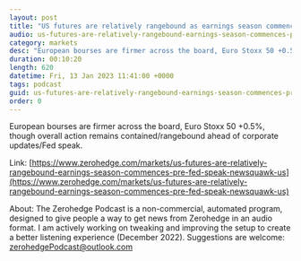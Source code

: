 ```yaml
---
layout: post
title: "US futures are relatively rangebound as earnings season commences pre-Fed speak - Newsquawk US Market Open"
audio: us-futures-are-relatively-rangebound-earnings-season-commences-pre-fed-speak-newsquawk-us-0
category: markets
desc: "European bourses are firmer across the board, Euro Stoxx 50 +0.5%, though overall action remains contained/rangebound ahead of corporate updates/Fed speak."
duration: 00:10:20
length: 620
datetime: Fri, 13 Jan 2023 11:41:00 +0000
tags: podcast
guid: us-futures-are-relatively-rangebound-earnings-season-commences-pre-fed-speak-newsquawk-us-0
order: 0
---
```

European bourses are firmer across the board, Euro Stoxx 50 +0.5%, though overall action remains contained/rangebound ahead of corporate updates/Fed speak.

Link: [https://www.zerohedge.com/markets/us-futures-are-relatively-rangebound-earnings-season-commences-pre-fed-speak-newsquawk-us](https://www.zerohedge.com/markets/us-futures-are-relatively-rangebound-earnings-season-commences-pre-fed-speak-newsquawk-us)

About: The Zerohedge Podcast is a non-commercial, automated program, designed to give people a way to get news from Zerohedge in an audio format.  I am actively working on tweaking and improving the setup to create a better listening experience (December 2022).  Suggestions are welcome: [zerohedgePodcast@outlook.com](mailto:zerohedgePodcast@outlook.com)